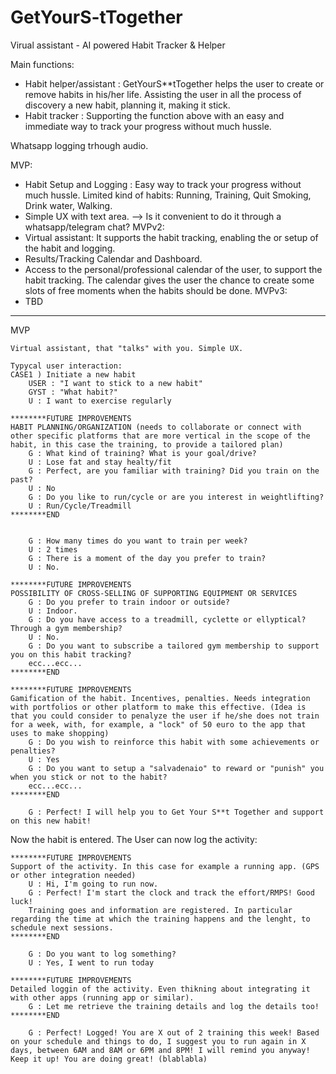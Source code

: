 # GetYourS-tTogether

Virual assistant - AI powered Habit Tracker & Helper

Main functions:
- Habit helper/assistant : GetYourS**tTogether helps the user to create or remove habits in his/her life. Assisting the user in all the process of discovery a new habit, planning it, making it stick.
- Habit tracker : Supporting the function above with an easy and immediate way to track your progress without much hussle.

Whatsapp logging trhough audio.

MVP:
- Habit Setup and Logging : Easy way to track your progress without much hussle. Limited kind of habits: Running, Training, Quit Smoking, Drink water, Walking.
- Simple UX with text area. --> Is it convenient to do it through a whatsapp/telegram chat?
MVPv2:
- Virtual assistant: It supports the habit tracking, enabling the or setup of the habit and logging.
- Results/Tracking Calendar and Dashboard. 
- Access to the personal/professional calendar of the user, to support the habit tracking. The calendar gives the user the chance to create some slots of free moments when the habits should be done.
MVPv3:
- TBD
_______________________________________________________

MVP

    Virtual assistant, that "talks" with you. Simple UX.
    
    Typycal user interaction: 
    CASE1 ) Initiate a new habit
        USER : "I want to stick to a new habit"
        GYST : "What habit?"
        U : I want to exercise regularly

    ********FUTURE IMPROVEMENTS 
    HABIT PLANNING/ORGANIZATION (needs to collaborate or connect with other specific platforms that are more vertical in the scope of the habit, in this case the training, to provide a tailored plan)
        G : What kind of training? What is your goal/drive?
        U : Lose fat and stay healty/fit
        G : Perfect, are you familiar with training? Did you train on the past?
        U : No
        G : Do you like to run/cycle or are you interest in weightlifting?
        U : Run/Cycle/Treadmill
    ********END


        G : How many times do you want to train per week?
        U : 2 times
        G : There is a moment of the day you prefer to train?
        U : No.

    ********FUTURE IMPROVEMENTS 
    POSSIBILITY OF CROSS-SELLING OF SUPPORTING EQUIPMENT OR SERVICES
        G : Do you prefer to train indoor or outside?
        U : Indoor.
        G : Do you have access to a treadmill, cyclette or ellyptical? Through a gym membership?
        U : No.
        G : Do you want to subscribe a tailored gym membership to support you on this habit tracking?
        ecc...ecc...
    ********END

    ********FUTURE IMPROVEMENTS 
    Gamification of the habit. Incentives, penalties. Needs integration with portfolios or other platform to make this effective. (Idea is that you could consider to penalyze the user if he/she does not train for a week, with, for example, a "lock" of 50 euro to the app that uses to make shopping)
        G : Do you wish to reinforce this habit with some achievements or penalties?
        U : Yes
        G : Do you want to setup a "salvadenaio" to reward or "punish" you when you stick or not to the habit?
        ecc...ecc...
    ********END

        G : Perfect! I will help you to Get Your S**t Together and support on this new habit!

Now the habit is entered. 
The User can now log the activity:

    ********FUTURE IMPROVEMENTS 
    Support of the activity. In this case for example a running app. (GPS or other integration needed)
        U : Hi, I'm going to run now.
        G : Perfect! I'm start the clock and track the effort/RMPS! Good luck!
        Training goes and information are registered. In particular regarding the time at which the training happens and the lenght, to schedule next sessions.
    ********END

        G : Do you want to log something?
        U : Yes, I went to run today

    ********FUTURE IMPROVEMENTS 
    Detailed loggin of the activity. Even thikning about integrating it with other apps (running app or similar).
        G : Let me retrieve the training details and log the details too!
    ********END

        G : Perfect! Logged! You are X out of 2 training this week! Based on your schedule and things to do, I suggest you to run again in X days, between 6AM and 8AM or 6PM and 8PM! I will remind you anyway! Keep it up! You are doing great! (blablabla)

